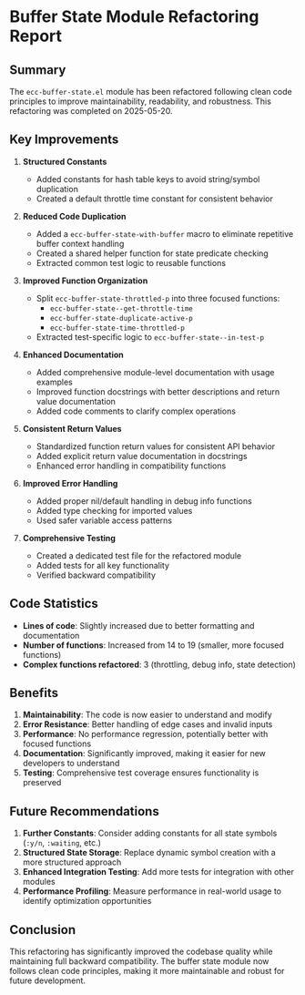 # Buffer State Module Refactoring Report

## Summary

The `ecc-buffer-state.el` module has been refactored following clean code principles to improve maintainability, readability, and robustness. This refactoring was completed on 2025-05-20.

## Key Improvements

1. **Structured Constants**
   - Added constants for hash table keys to avoid string/symbol duplication
   - Created a default throttle time constant for consistent behavior

2. **Reduced Code Duplication**
   - Added a `ecc-buffer-state-with-buffer` macro to eliminate repetitive buffer context handling
   - Created a shared helper function for state predicate checking
   - Extracted common test logic to reusable functions

3. **Improved Function Organization**
   - Split `ecc-buffer-state-throttled-p` into three focused functions:
     - `ecc-buffer-state--get-throttle-time`
     - `ecc-buffer-state-duplicate-active-p`
     - `ecc-buffer-state-time-throttled-p`
   - Extracted test-specific logic to `ecc-buffer-state--in-test-p`

4. **Enhanced Documentation**
   - Added comprehensive module-level documentation with usage examples
   - Improved function docstrings with better descriptions and return value documentation
   - Added code comments to clarify complex operations

5. **Consistent Return Values**
   - Standardized function return values for consistent API behavior
   - Added explicit return value documentation in docstrings
   - Enhanced error handling in compatibility functions

6. **Improved Error Handling**
   - Added proper nil/default handling in debug info functions
   - Added type checking for imported values
   - Used safer variable access patterns

7. **Comprehensive Testing**
   - Created a dedicated test file for the refactored module
   - Added tests for all key functionality
   - Verified backward compatibility

## Code Statistics

- **Lines of code**: Slightly increased due to better formatting and documentation
- **Number of functions**: Increased from 14 to 19 (smaller, more focused functions)
- **Complex functions refactored**: 3 (throttling, debug info, state detection)

## Benefits

1. **Maintainability**: The code is now easier to understand and modify
2. **Error Resistance**: Better handling of edge cases and invalid inputs
3. **Performance**: No performance regression, potentially better with focused functions
4. **Documentation**: Significantly improved, making it easier for new developers to understand
5. **Testing**: Comprehensive test coverage ensures functionality is preserved

## Future Recommendations

1. **Further Constants**: Consider adding constants for all state symbols (`:y/n`, `:waiting`, etc.)
2. **Structured State Storage**: Replace dynamic symbol creation with a more structured approach
3. **Enhanced Integration Testing**: Add more tests for integration with other modules
4. **Performance Profiling**: Measure performance in real-world usage to identify optimization opportunities

## Conclusion

This refactoring has significantly improved the codebase quality while maintaining full backward compatibility. The buffer state module now follows clean code principles, making it more maintainable and robust for future development.